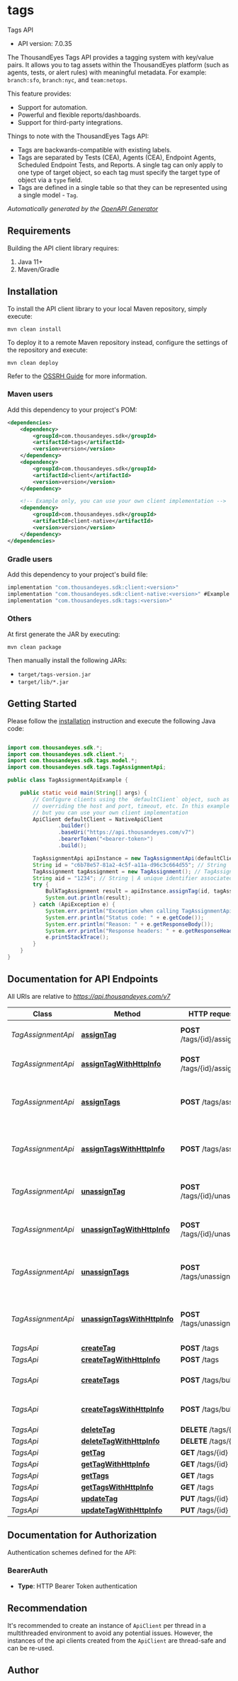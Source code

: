 # tags

Tags API

- API version: 7.0.35

The ThousandEyes Tags API provides a tagging system with key/value pairs. It allows you to tag assets within the ThousandEyes platform (such as agents, tests, or alert rules) with meaningful metadata. For example: `branch:sfo`, `branch:nyc`, and `team:netops`.

This feature provides:

* Support for automation.
* Powerful and flexible reports/dashboards.
* Support for third-party integrations.

Things to note with the ThousandEyes Tags API:

* Tags are backwards-compatible with existing labels.
* Tags are separated by Tests (CEA), Agents (CEA), Endpoint Agents, Scheduled Endpoint Tests, and Reports. A single tag can only apply to one type of target object, so each tag must specify the target type of object via a `type` field.
* Tags are defined in a single table so that they can be represented using a single model - `Tag`.



*Automatically generated by the [OpenAPI Generator](https://openapi-generator.tech)*

## Requirements

Building the API client library requires:

1. Java 11+
2. Maven/Gradle

## Installation

To install the API client library to your local Maven repository, simply execute:

```shell
mvn clean install
```

To deploy it to a remote Maven repository instead, configure the settings of the repository and execute:

```shell
mvn clean deploy
```

Refer to the [OSSRH Guide](http://central.sonatype.org/pages/ossrh-guide.html) for more information.

### Maven users

Add this dependency to your project's POM:

```xml
<dependencies>
    <dependency>
        <groupId>com.thousandeyes.sdk</groupId>
        <artifactId>tags</artifactId>
        <version>version</version>
    </dependency>
    <dependency>
        <groupId>com.thousandeyes.sdk</groupId>
        <artifactId>client</artifactId>
        <version>version</version>
    </dependency>

    <!-- Example only, you can use your own client implementation -->
    <dependency>
        <groupId>com.thousandeyes.sdk</groupId>
        <artifactId>client-native</artifactId>
        <version>version</version>
    </dependency>
</dependencies>

```

### Gradle users

Add this dependency to your project's build file:

```groovy
implementation "com.thousandeyes.sdk:client:<version>"
implementation "com.thousandeyes.sdk:client-native:<version>" #Example only, you can use your own client implementation
implementation "com.thousandeyes.sdk:tags:<version>"
```

### Others

At first generate the JAR by executing:

```shell
mvn clean package
```

Then manually install the following JARs:

- `target/tags-version.jar`
- `target/lib/*.jar`

## Getting Started

Please follow the [installation](#installation) instruction and execute the following Java code:

```java

import com.thousandeyes.sdk.*;
import com.thousandeyes.sdk.client.*;
import com.thousandeyes.sdk.tags.model.*;
import com.thousandeyes.sdk.tags.TagAssignmentApi;

public class TagAssignmentApiExample {

    public static void main(String[] args) {
        // Configure clients using the `defaultClient` object, such as
        // overriding the host and port, timeout, etc. In this example we are using the NativeApiClient
        // but you can use your own client implementation
        ApiClient defaultClient = NativeApiClient
                .builder()
                .baseUri("https://api.thousandeyes.com/v7")
                .bearerToken("<bearer-token>")
                .build();

        TagAssignmentApi apiInstance = new TagAssignmentApi(defaultClient);
        String id = "c6b78e57-81a2-4c5f-a11a-d96c3c664d55"; // String | Tag ID
        TagAssignment tagAssignment = new TagAssignment(); // TagAssignment | 
        String aid = "1234"; // String | A unique identifier associated with your account group. You can retrieve your `AccountGroupId` from the `/account-groups` endpoint. Note that you must be assigned to the target account group. Specifying this parameter without being assigned to the target account group will result in an error response.
        try {
            BulkTagAssignment result = apiInstance.assignTag(id, tagAssignment, aid);
            System.out.println(result);
        } catch (ApiException e) {
            System.err.println("Exception when calling TagAssignmentApi#assignTag");
            System.err.println("Status code: " + e.getCode());
            System.err.println("Reason: " + e.getResponseBody());
            System.err.println("Response headers: " + e.getResponseHeaders());
            e.printStackTrace();
        }
    }
}

```

## Documentation for API Endpoints

All URIs are relative to *https://api.thousandeyes.com/v7*

Class | Method | HTTP request | Description
------------ | ------------- | ------------- | -------------
*TagAssignmentApi* | [**assignTag**](docs/TagAssignmentApi.md#assignTag) | **POST** /tags/{id}/assign | Assign tag to multiple objects
*TagAssignmentApi* | [**assignTagWithHttpInfo**](docs/TagAssignmentApi.md#assignTagWithHttpInfo) | **POST** /tags/{id}/assign | Assign tag to multiple objects
*TagAssignmentApi* | [**assignTags**](docs/TagAssignmentApi.md#assignTags) | **POST** /tags/assign | Assign multiple tags to multiple objects
*TagAssignmentApi* | [**assignTagsWithHttpInfo**](docs/TagAssignmentApi.md#assignTagsWithHttpInfo) | **POST** /tags/assign | Assign multiple tags to multiple objects
*TagAssignmentApi* | [**unassignTag**](docs/TagAssignmentApi.md#unassignTag) | **POST** /tags/{id}/unassign | Remove tag from multiple objects
*TagAssignmentApi* | [**unassignTagWithHttpInfo**](docs/TagAssignmentApi.md#unassignTagWithHttpInfo) | **POST** /tags/{id}/unassign | Remove tag from multiple objects
*TagAssignmentApi* | [**unassignTags**](docs/TagAssignmentApi.md#unassignTags) | **POST** /tags/unassign | Remove multiple tags from multiple objects
*TagAssignmentApi* | [**unassignTagsWithHttpInfo**](docs/TagAssignmentApi.md#unassignTagsWithHttpInfo) | **POST** /tags/unassign | Remove multiple tags from multiple objects
*TagsApi* | [**createTag**](docs/TagsApi.md#createTag) | **POST** /tags | Create tag
*TagsApi* | [**createTagWithHttpInfo**](docs/TagsApi.md#createTagWithHttpInfo) | **POST** /tags | Create tag
*TagsApi* | [**createTags**](docs/TagsApi.md#createTags) | **POST** /tags/bulk | Create multiple tags
*TagsApi* | [**createTagsWithHttpInfo**](docs/TagsApi.md#createTagsWithHttpInfo) | **POST** /tags/bulk | Create multiple tags
*TagsApi* | [**deleteTag**](docs/TagsApi.md#deleteTag) | **DELETE** /tags/{id} | Delete tag
*TagsApi* | [**deleteTagWithHttpInfo**](docs/TagsApi.md#deleteTagWithHttpInfo) | **DELETE** /tags/{id} | Delete tag
*TagsApi* | [**getTag**](docs/TagsApi.md#getTag) | **GET** /tags/{id} | Retrieve tag
*TagsApi* | [**getTagWithHttpInfo**](docs/TagsApi.md#getTagWithHttpInfo) | **GET** /tags/{id} | Retrieve tag
*TagsApi* | [**getTags**](docs/TagsApi.md#getTags) | **GET** /tags | List tags
*TagsApi* | [**getTagsWithHttpInfo**](docs/TagsApi.md#getTagsWithHttpInfo) | **GET** /tags | List tags
*TagsApi* | [**updateTag**](docs/TagsApi.md#updateTag) | **PUT** /tags/{id} | Update tag
*TagsApi* | [**updateTagWithHttpInfo**](docs/TagsApi.md#updateTagWithHttpInfo) | **PUT** /tags/{id} | Update tag


<a id="documentation-for-authorization"></a>
## Documentation for Authorization


Authentication schemes defined for the API:
<a id="BearerAuth"></a>
### BearerAuth


- **Type**: HTTP Bearer Token authentication


## Recommendation

It's recommended to create an instance of `ApiClient` per thread in a multithreaded environment to avoid any potential issues.
However, the instances of the api clients created from the `ApiClient` are thread-safe and can be re-used.

## Author



